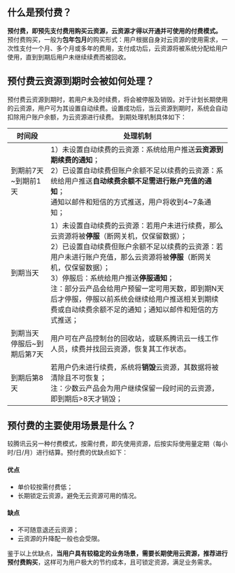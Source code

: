 ## 什么是预付费？
**预付费，即预先支付费用购买云资源，云资源才得以开通并可使用的付费模式。**
预付费购买，一般为**包年包月**的购买形式：用户根据自身对云资源的使用需求，一次性支付一个月、多个月或多年的费用，支付成功后，云资源将被系统分配给用户使用，直到到期后用户未继续续费而被回收。

## 预付费云资源到期时会被如何处理？
预付费云资源到期时，若用户未及时续费，将会被停服及销毁。对于计划长期使用的云资源，用户可为其设置自动续费。设置成功后，当云资源到期时，系统会自动扣除用户账户余额，为云资源进行续费。
到期处理机制具体如下：

| 时间段 | 处理机制 |
|---------|---------|
| 到期前7天~到期前1天 | 1）未设置自动续费的云资源：系统给用户推送**云资源到期续费的通知**；<br>2）已设置自动续费但账户余额不足以续费的云资源：系统给用户推送**自动续费余额不足需进行账户充值的通知**；<br>通知以邮件和短信的方式推送，用户将收到4~7条通知； | 
| 到期当天 | 1）未设置自动续费的云资源：若用户未进行续费，那么云资源将被**停服**（断网关机，仅保留数据）；<br>2）已设置自动续费但账户余额不足以续费的云资源：若用户未进行账户充值，那么云资源将被**停服**（断网关机，仅保留数据）；<br>3）停服后：系统给用户推送**停服通知**；<br>注：部分云产品会给用户预留一定可用天数，即到期N天后才停服，停服以前系统会继续给用户推送相关到期续费或自动续费余额不足的通知；通知以邮件和短信的方式推送； | 
|到期当天停服后~到期后第7天|用户可在产品控制台的回收站，或联系腾讯云一线工作人员，续费并找回云资源，恢复其工作状态。 | 
 | 到期后第8天 |若用户仍未进行续费，系统将**销毁**云资源，其数据将被清除且不可恢复；<br>注：少数云产品会为用户继续保留一段时间的云资源，即到期后>8天才销毁；  | 

## 预付费的主要使用场景是什么？
较腾讯云另一种付费模式，按需付费，即先使用资源，后按实际使用量定期（每小时/日/月）进行结算。预付费的优缺点如下：
#### 优点
- 单价较按需付费低；
- 长期锁定云资源，避免无云资源可用的情况。

#### 缺点
- 不可随意退还云资源；
- 云资源的升降配一般也会受限。

鉴于以上优缺点，**当用户具有较稳定的业务场景，需要长期使用云资源，推荐进行预付费购买**，这样可为用户极大的节约成本，且可锁定资源，满足业务需求。

